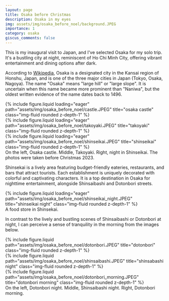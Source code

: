 ```yaml
---
layout: page
title: Osaka before Christmas
description: Osaka in my eyes
img: assets/img/osaka_before_noel/background.JPEG
importance: 1
category: osaka
giscus_comments: false
---
```


This is my inaugural visit to Japan, and I've selected Osaka for my solo trip. It's a bustling city at night, reminiscent of Ho Chi Minh City, offering vibrant entertainment and dining options after dark.

According to [Wikipedia](https://en.wikipedia.org/wiki/Osaka), Osaka is a designated city in the Kansai region of Honshu, Japan, and is one of the three major cities in Japan (Tokyo, Osaka, Nagoya). The name "Osaka" means "large hill" or "large slope". It is uncertain when this name became more prominent than "Naniwa", but the oldest written evidence of the name dates back to 1496.

<div class="row">
    <div class="col-sm mt-3 mt-md-0">
        {% include figure.liquid loading="eager" path="assets/img/osaka_before_noel/castle.JPEG" title="osaka castle" class="img-fluid rounded z-depth-1" %}
    </div>
    <div class="col-sm mt-3 mt-md-0">
        {% include figure.liquid loading="eager" path="assets/img/osaka_before_noel/takoyaki.JPEG" title="takoyaki" class="img-fluid rounded z-depth-1" %}
    </div>
    <div class="col-sm mt-3 mt-md-0">
        {% include figure.liquid loading="eager" path="assets/img/osaka_before_noel/shinseikai.JPEG" title="shinseikai" class="img-fluid rounded z-depth-1" %}
    </div>
</div>
<div class="caption">
    On the left, Osaka castle. Middle, Takoyaki. Right, night in Shinseikai. The photos were taken before Christmas 2023.
</div>

Shinsekai is a lively area featuring budget-friendly eateries, restaurants, and bars that attract tourists. Each establishment is uniquely decorated with colorful and captivating characters. It is a top destination in Osaka for nighttime entertainment, alongside Shinsaibashi and Dotonbori streets.

<div class="row">
    <div class="col-sm mt-3 mt-md-0">
        {% include figure.liquid loading="eager" path="assets/img/osaka_before_noel/shinseikai_night.JPEG" title="shinseikai night" class="img-fluid rounded z-depth-1" %}
    </div>
</div>
<div class="caption">
    A food store in Shinsekai.
</div>

In contrast to the lively and bustling scenes of Shinsaibashi or Dotonbori at night, I can perceive a sense of tranquility in the morning from the images below.

<div class="row justify-content-sm-center">
    <div class="col-sm-4 mt-3 mt-md-0">
        {% include figure.liquid path="assets/img/osaka_before_noel/dotonbori.JPEG" title="dotonbori" class="img-fluid rounded z-depth-1" %}
    </div>
    <div class="col-sm-4 mt-3 mt-md-0">
        {% include figure.liquid path="assets/img/osaka_before_noel/shinsaibashi.JPEG" title="shinsabashi night" class="img-fluid rounded z-depth-1" %}
    </div>
    <div class="col-sm-4 mt-3 mt-md-0">
        {% include figure.liquid path="assets/img/osaka_before_noel/dotonbori_morning.JPEG" title="dotonbori morning" class="img-fluid rounded z-depth-1" %}
    </div>
</div>
<div class="caption">
    On the left, Dotonbori night. Middle, Shinsaibashi night. Right, Dotonbori morning.
</div>